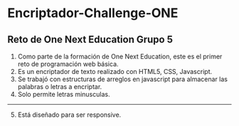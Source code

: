 # Encriptador-Challenge-ONE
Reto de One Next Education Grupo 5
----------
1. Como parte de la formación de One Next Education, este es el primer reto de programación web básica.
2. Es un encriptador de texto realizado con HTML5, CSS, Javascript.
3. Se trabajó con estructuras de arreglos en javascript para almacenar las palabras o letras a encriptar.
4. Solo permite letras minusculas.
-----------
5. Está diseñado para ser responsive.
